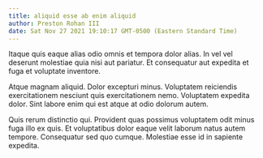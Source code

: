 ```yaml
---
title: aliquid esse ab enim aliquid
author: Preston Rohan III
date: Sat Nov 27 2021 19:10:17 GMT-0500 (Eastern Standard Time)
---
```

Itaque quis eaque alias odio omnis et tempora dolor alias. In vel vel deserunt molestiae quia nisi aut pariatur. Et consequatur aut expedita et fuga et voluptate inventore.

 Atque magnam aliquid. Dolor excepturi minus. Voluptatem reiciendis exercitationem nesciunt quis exercitationem nemo. Voluptatem expedita dolor. Sint labore enim qui est atque at odio dolorum autem.

 Quis rerum distinctio qui. Provident quas possimus voluptatem odit minus fuga illo ex quis. Et voluptatibus dolor eaque velit laborum natus autem tempore. Consequatur sed quo cumque. Molestiae esse id in sapiente expedita.
